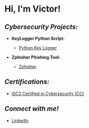 **<h1>Hi, I'm Victor!</h1>**

***<h2>Cybersecurity Projects:</h2>***

- <b>KeyLogger Python Script:</b>
  - [Python Key Logger](https://github.com/victorF29/KeyLogger/tree/main)

- <b>Zphisher Phishing Tool:</b>
  - [Zphisher](https://github.com/victorF29/ZphisherTutorial)

***<h2>Certifications:</h2>***

- [ISC2 Certified in Cybersecurity (CC)](https://www.credly.com/badges/a32483c2-a286-4f88-8bf6-0cddf005d016/linked_in_profile)


***<h2>Connect with me!</h2>***

- [LinkedIn](https://www.linkedin.com/in/victor-flores-30a8b6279/)
